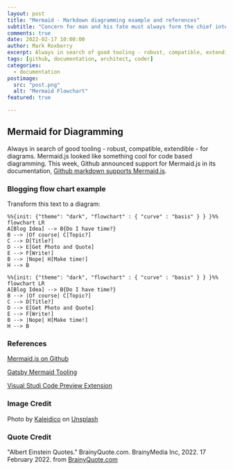 ```yaml
---
layout: post
title: "Mermaid - Markdown diagramming example and references"
subtitle: "Concern for man and his fate must always form the chief interest of all technical endeavors. Never forget this in the midst of your diagrams and equations. - Albert Einstein"
comments: true
date: 2022-02-17 10:00:00
author: Mark Roxberry
excerpt: Always in search of good tooling - robust, compatible, extendible - for diagrams.  Mermaid.js looked like something cool for code based diagramming.
tags: [github, documentation, architect, coder]
categories:
  - documentation
postimage:
  src: "post.png"
  alt: "Mermaid Flowchart"
featured: true

---
```


## Mermaid for Diagramming

Always in search of good tooling - robust, compatible, extendible - for diagrams.  Mermaid.js looked like something cool for code based diagramming.  This week, Github announced support for Mermaid.js in its documentation, [Github markdown supports Mermaid.js](https://github.blog/2022-02-14-include-diagrams-markdown-files-mermaid/).

### Blogging flow chart example

Transform this text to a diagram:

```text
%%{init: {"theme": "dark", "flowchart" : { "curve" : "basis" } } }%%
flowchart LR
A[Blog Idea] --> B{Do I have time?}
B --> |Of course| C[Topic?]
C --> D[Title?]
D --> E[Get Photo and Quote]
E --> F[Write!]
B --> |Nope| H[Make time!]
H --> B
```

```mermaid
%%{init: {"theme": "dark", "flowchart" : { "curve" : "basis" } } }%%
flowchart LR
A[Blog Idea] --> B{Do I have time?}
B --> |Of course| C[Topic?]
C --> D[Title?]
D --> E[Get Photo and Quote]
E --> F[Write!]
B --> |Nope| H[Make time!]
H --> B
```

### References

[Mermaid.js on Github](https://mermaid-js.github.io/mermaid/#/)

[Gatsby Mermaid Tooling](https://www.gatsbyjs.com/plugins/gatsby-remark-mermaid/)

[Visual Studi Code Preview Extension](https://marketplace.visualstudio.com/items?itemName=bierner.markdown-mermaid)

### Image Credit

Photo by <a href="https://unsplash.com/@kaleidico?utm_source=unsplash&utm_medium=referral&utm_content=creditCopyText">Kaleidico</a> on <a href="https://unsplash.com/s/photos/diagram?utm_source=unsplash&utm_medium=referral&utm_content=creditCopyText">Unsplash</a>
  
### Quote Credit

"Albert Einstein Quotes." BrainyQuote.com. BrainyMedia Inc, 2022. 17 February 2022. from [BrainyQuote.com](https://www.brainyquote.com/quotes/albert_einstein_117103)
